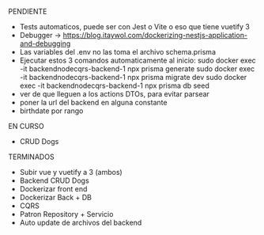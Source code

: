 PENDIENTE
* Tests automaticos, puede ser con Jest o Vite o eso que tiene vuetify 3 
* Debugger -> https://blog.itaywol.com/dockerizing-nestjs-application-and-debugging
* Las variables del .env no las toma el archivo schema.prisma
* Ejecutar estos 3 comandos automaticamente al inicio:
    sudo docker exec -it backendnodecqrs-backend-1 npx prisma generate
    sudo docker exec -it backendnodecqrs-backend-1 npx prisma migrate dev
    sudo docker exec -it backendnodecqrs-backend-1 npx prisma db seed
* ver de que lleguen a los actions DTOs, para evitar parsear
* poner la url del backend en alguna constante
* birthdate por rango

EN CURSO
* CRUD Dogs

TERMINADOS
* Subir vue y vuetify a 3 (ambos)
* Backend CRUD Dogs
* Dockerizar front end
* Dockerizar Back + DB
* CQRS
* Patron Repository  + Servicio
* Auto update de archivos del backend